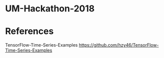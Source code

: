 # UM-Hackathon-2018

# References
TensorFlow-Time-Series-Examples https://github.com/hzy46/TensorFlow-Time-Series-Examples

